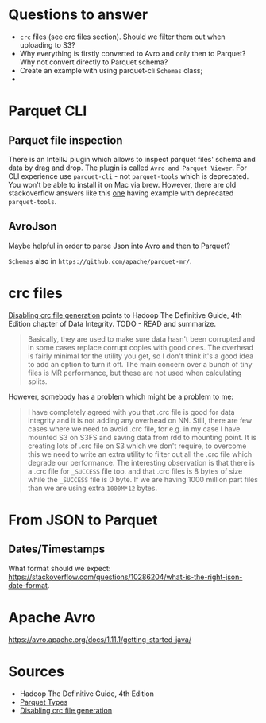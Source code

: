 # Questions to answer

* `crc` files (see crc files section). Should we filter them out when uploading to S3?
* Why everything is firstly converted to Avro and only then to Parquet? Why not convert directly to Parquet schema?
* Create an example with using parquet-cli `Schemas` class;
* 


# Parquet CLI

## Parquet file inspection

There is an IntelliJ plugin which allows to inspect parquet files' schema and data by drag and drop. The plugin is called `Avro and Parquet Viewer`. For CLI experience use `parquet-cli` - not `parquet-tools` which is deprecated. You won't be able to install it on Mac via brew. However, there are old stackoverflow answers like this [one](https://stackoverflow.com/questions/36140264/inspect-parquet-from-command-line) having example with deprecated `parquet-tools`.

## AvroJson

Maybe helpful in order to parse Json into Avro and then to Parquet?

`Schemas` also in `https://github.com/apache/parquet-mr/`.


# crc files

[Disabling crc file generation](https://groups.google.com/a/cloudera.org/g/cdk-dev/c/JR45MsLeyTE) points to Hadoop The Definitive Guide, 4th Edition chapter of Data Integrity. TODO - READ and summarize.

> Basically, they are used to make sure data hasn't been corrupted and in some cases replace corrupt copies with good ones. The overhead is fairly minimal for the utility you get, so I don't think it's a good idea to add an option to turn it off. The main concern over a bunch of tiny files is MR performance, but these are not used when calculating splits.

However, somebody has a problem which might be a problem to me:

> I have completely agreed with you that .crc file is good for data integrity and it is not adding any overhead on NN. Still, there are few cases where we need to avoid .crc file, for e.g. in my case I have mounted S3 on S3FS and saving data from rdd to mounting point. It is creating lots of .crc file on S3 which we don't require, to overcome this we need to write an extra utility to filter out all the .crc file which degrade our performance. The interesting observation is that there is a .crc file for `_SUCCESS` file too. and that .crc files is 8 bytes of size while the `_SUCCESS` file is 0 byte. If we are having 1000 million part files than we are using extra `1000M*12` bytes.


# From JSON to Parquet

## Dates/Timestamps

What format should we expect: https://stackoverflow.com/questions/10286204/what-is-the-right-json-date-format.

# Apache Avro

https://avro.apache.org/docs/1.11.1/getting-started-java/



# Sources
* Hadoop The Definitive Guide, 4th Edition
* [Parquet Types](https://parquet.apache.org/docs/file-format/types/)
* [Disabling crc file generation](https://groups.google.com/a/cloudera.org/g/cdk-dev/c/JR45MsLeyTE)













